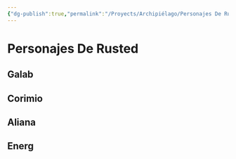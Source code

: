```yaml
---
{"dg-publish":true,"permalink":"/Proyects/Archipiélago/Personajes De Rusted/","title":"Personajes De Rusted","tags":["Contexto/DrawingAttack/Archipiélago"],"updated":"2023-11-02T21:08:49.526-05:00"}
---
```



# Personajes De Rusted

## Galab

## Corimio

## Aliana

## Energ
